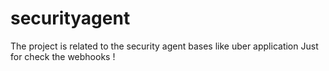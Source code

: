 # securityagent
The project is related to the security agent bases like uber application
Just for check the webhooks !
